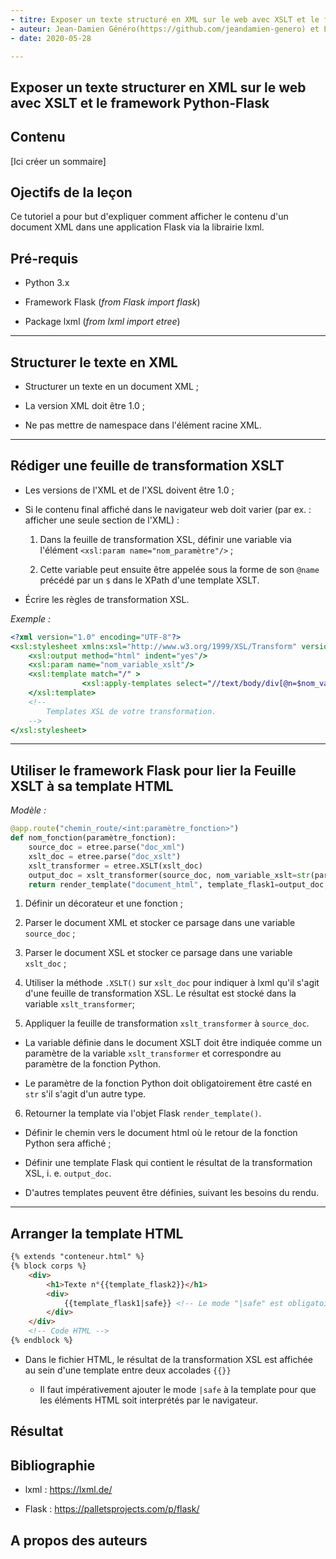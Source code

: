 ```yaml
---
- titre: Exposer un texte structuré en XML sur le web avec XSLT et le framework Python-Flask
- auteur: Jean-Damien Généro(https://github.com/jeandamien-genero) et Lucas Terriel(https://github.com/Lucaterre)
- date: 2020-05-28

---
```


Exposer un texte structurer en XML sur le web avec XSLT et le framework Python-Flask
-----------------------

Contenu
-----------------------

[Ici créer un sommaire]


Ojectifs de la leçon
-----------------------

Ce tutoriel a pour but d'expliquer comment afficher le contenu d'un document XML dans une application Flask via la librairie lxml.


Pré-requis
-----------------------

* Python 3.x

* Framework Flask (*from Flask import flask*)

* Package lxml (*from lxml import etree*)

---

Structurer le texte en XML 
-----------------------

* Structurer un texte en un document XML ;

* La version XML doit être 1.0 ;

* Ne pas mettre de namespace dans l'élément racine XML.

---

Rédiger une feuille de transformation XSLT
-----------------------

* Les versions de l'XML et de l'XSL doivent être 1.0 ;

* Si le contenu final affiché dans le navigateur web doit varier (par ex. : afficher une seule section de l'XML) :

  1. Dans la feuille de transformation XSL, définir une variable via l'élément ```<xsl:param name="nom_paramètre"/>``` ;

  2. Cette variable peut ensuite être appelée sous la forme de son ```@name``` précédé par un ```$``` dans le XPath d'une template XSLT.

* Écrire les règles de transformation XSL.

*Exemple :*

```XSLT
<?xml version="1.0" encoding="UTF-8"?>
<xsl:stylesheet xmlns:xsl="http://www.w3.org/1999/XSL/Transform" version="1.0">
    <xsl:output method="html" indent="yes"/>
    <xsl:param name="nom_variable_xslt"/>
    <xsl:template match="/" >
                <xsl:apply-templates select="//text/body/div[@n=$nom_variable_xslt]"/>
    </xsl:template>
    <!-- 
    	Templates XSL de votre transformation.
    -->
</xsl:stylesheet>
```

---

Utiliser le framework Flask pour lier la Feuille XSLT à sa template HTML
-----------------------

*Modèle :*

```Python
@app.route("chemin_route/<int:paramètre_fonction>")
def nom_fonction(paramètre_fonction):
	source_doc = etree.parse("doc_xml")
	xslt_doc = etree.parse("doc_xslt")
	xslt_transformer = etree.XSLT(xslt_doc)
	output_doc = xslt_transformer(source_doc, nom_variable_xslt=str(paramètre_fonction))
	return render_template("document_html", template_flask1=output_doc, template_flask2=paramètre_fonction) # Le nombre de template n'est pas limité.
```

1. Définir un décorateur et une fonction ;

2. Parser le document XML et stocker ce parsage dans une variable ```source_doc``` ;

3. Parser le document XSL et stocker ce parsage dans une variable ```xslt_doc``` ;

4. Utiliser la méthode ```.XSLT()``` sur ```xslt_doc``` pour indiquer à lxml qu'il s'agit d'une feuille de transformation XSL. Le résultat est stocké dans la variable ```xslt_transformer```;

5. Appliquer la feuille de transformation ```xslt_transformer``` à ```source_doc```.

  - La variable définie dans le document XSLT doit être indiquée comme un paramètre de la variable ```xslt_transformer``` et correspondre au paramètre de la fonction Python. 

  - Le paramètre de la fonction Python doit obligatoirement être casté en ```str``` s'il s'agit d'un autre type.

6. Retourner la template via l'objet Flask ```render_template()```.

  - Définir le chemin vers le document html où le retour de la fonction Python sera affiché ;

  - Définir une template Flask qui contient le résultat de la transformation XSL, i. e. ```output_doc```.

  - D'autres templates peuvent être définies, suivant les besoins du rendu.

---

Arranger la template HTML
-----------------------

```HTML
{% extends "conteneur.html" %}
{% block corps %}
	<div>
		<h1>Texte n°{{template_flask2}}</h1>
		<div>
			{{template_flask1|safe}} <!-- Le mode "|safe" est obligatoire -->
		</div>
	</div>
	<!-- Code HTML -->
{% endblock %}
```

* Dans le fichier HTML, le résultat de la transformation XSL est affichée au sein d'une template entre deux accolades ```{{}}```

  * Il faut impérativement ajouter le mode ```|safe``` à la template pour que les éléments HTML soit interprétés par le navigateur.

Résultat
-----------------------

Bibliographie
-----------------------

* lxml : https://lxml.de/

* Flask : https://palletsprojects.com/p/flask/

A propos des auteurs
-----------------------
